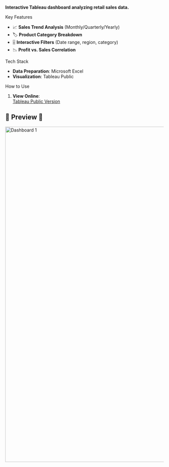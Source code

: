 **Interactive Tableau dashboard analyzing retail sales data.**

Key Features
- 📈 **Sales Trend Analysis** (Monthly/Quarterly/Yearly)
- 🏷 **Product Category Breakdown**
- 🎚 **Interactive Filters** (Date range, region, category)
- 📉 **Profit vs. Sales Correlation**

Tech Stack
- **Data Preparation**: Microsoft Excel
- **Visualization**: Tableau Public

How to Use
1. **View Online**:  
   [Tableau Public Version](https://public.tableau.com/app/profile/liyana.shukur/viz/salesdashboard_17529410443680/Dashboard1?publish=yes)

## 📸 Preview 📸 
<img width="1332" height="1065" alt="Dashboard 1" src="https://github.com/user-attachments/assets/6f81dc87-bbf7-4519-b341-3648676fff37" />

